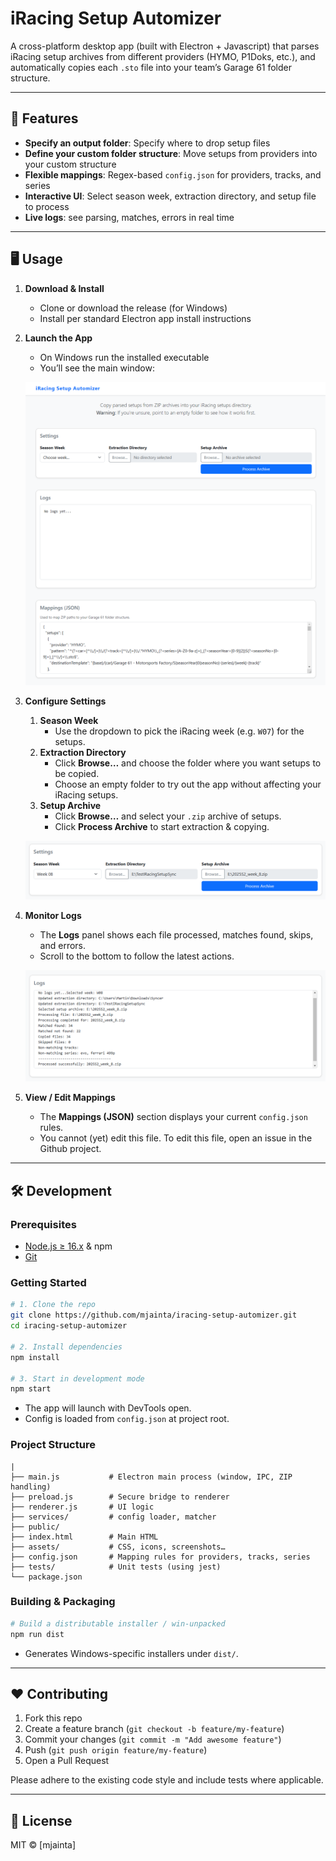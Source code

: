 # iRacing Setup Automizer

A cross-platform desktop app (built with Electron + Javascript) that parses iRacing setup archives from different providers (HYMO, P1Doks, etc.), and automatically copies each `.sto` file into your team’s Garage 61 folder structure.

---

## 🚀 Features

- **Specify an output folder**: Specify where to drop setup files
- **Define your custom folder structure**: Move setups from providers into your custom structure
- **Flexible mappings**: Regex-based `config.json` for providers, tracks, and series
- **Interactive UI**: Select season week, extraction directory, and setup file to process
- **Live logs**: see parsing, matches, errors in real time

---

## 🖥️ Usage

1. **Download & Install**  
   - Clone or download the release (for Windows)  
   - Install per standard Electron app install instructions  

2. **Launch the App**  
   - On Windows run the installed executable  
   - You’ll see the main window:  

   ![Main Window](./docs/images/screenshot-main.png)

3. **Configure Settings**  
   1. **Season Week**  
      - Use the dropdown to pick the iRacing week (e.g. `W07`) for the setups.  
   2. **Extraction Directory**  
      - Click **Browse…** and choose the folder where you want setups to be copied.  
      - Choose an empty folder to try out the app without affecting your iRacing setups.  
   3. **Setup Archive**  
      - Click **Browse…** and select your `.zip` archive of setups.  
      - Click **Process Archive** to start extraction & copying.  

   ![Settings Panel](./docs/images/screenshot-settings.png)

4. **Monitor Logs**  
   - The **Logs** panel shows each file processed, matches found, skips, and errors.  
   - Scroll to the bottom to follow the latest actions.  

   ![Logs Panel](./docs/images/screenshot-logs.png)

5. **View / Edit Mappings**  
   - The **Mappings (JSON)** section displays your current `config.json` rules.  
   - You cannot (yet) edit this file. To edit this file, open an issue in the Github project.  

---

## 🛠️ Development

### Prerequisites

- [Node.js ≥ 16.x](https://nodejs.org/) & npm  
- [Git](https://git-scm.com/)  

### Getting Started

```bash
# 1. Clone the repo
git clone https://github.com/mjainta/iracing-setup-automizer.git
cd iracing-setup-automizer

# 2. Install dependencies
npm install

# 3. Start in development mode
npm start
```

- The app will launch with DevTools open.  
- Config is loaded from `config.json` at project root.

### Project Structure

```
|
├── main.js           # Electron main process (window, IPC, ZIP handling)
├── preload.js        # Secure bridge to renderer
├── renderer.js       # UI logic
├── services/         # config loader, matcher
├── public/
├── index.html        # Main HTML
├── assets/           # CSS, icons, screenshots…
├── config.json       # Mapping rules for providers, tracks, series
├── tests/            # Unit tests (using jest)
└── package.json
```

### Building & Packaging

```bash
# Build a distributable installer / win-unpacked
npm run dist
```

- Generates Windows-specific installers under `dist/`.  

---

## ❤️ Contributing

1. Fork this repo  
2. Create a feature branch (`git checkout -b feature/my-feature`)  
3. Commit your changes (`git commit -m "Add awesome feature"`)  
4. Push (`git push origin feature/my-feature`)  
5. Open a Pull Request

Please adhere to the existing code style and include tests where applicable.

---

## 📄 License

MIT © [mjainta]  
```
